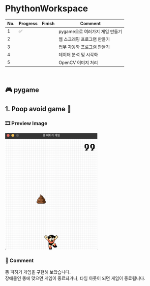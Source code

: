 # PhythonWorkspace

| No. | Progress | Finish | Comment                         |
| --- | -------- | ------ | ------------------------------- |
| 1   | ✅       |        | pygame으로 여러가지 게임 만들기 |
| 2   |          |        | 웹 스크래핑 프로그램 만들기     |
| 3   |          |        | 업무 자동화 프로그램 만들기     |
| 4   |          |        | 데이터 분석 및 시각화           |
| 5   |          |        | OpenCV 이미지 처리              |

<br>

## 🎮 pygame

## 1. Poop avoid game 💩
### 🎞 Preview Image
<img src="https://github.com/moeyg/PhythonWorkspace/blob/dfa39f80c0712ebaf1e3b1872028f5394cd37723/pygame/avoid_poop/images/game_preview.png" width="300px" />

### 💬 Comment
똥 피하기 게임을 구현해 보았습니다.<br>
장애물인 똥에 맞으면 게임이 종료되거나, 타임 아웃이 되면 게임이 종료됩니다.
